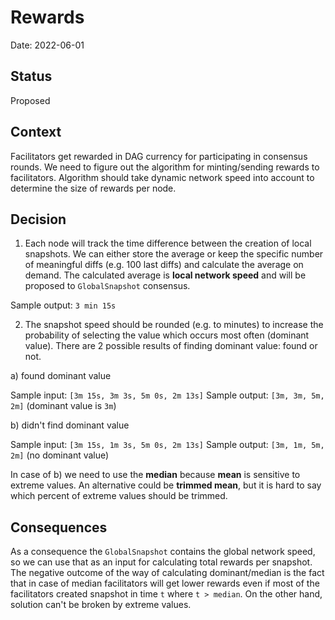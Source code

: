 # Rewards

Date: 2022-06-01

## Status

Proposed

## Context

Facilitators get rewarded in DAG currency for participating in consensus rounds.
We need to figure out the algorithm for minting/sending rewards to facilitators. Algorithm
should take dynamic network speed into account to determine the size of rewards per node.

## Decision

1. Each node will track the time difference between the creation of local snapshots.
We can either store the average or keep the specific number of meaningful diffs (e.g. 100 last diffs) and calculate the average on demand.
The calculated average is **local network speed** and will be proposed to `GlobalSnapshot` consensus.

Sample output: `3 min 15s`

2. The snapshot speed should be rounded (e.g. to minutes) to increase the probability of selecting the value which occurs most often (dominant value). There are 2 possible results of finding dominant value: found or not.

a) found dominant value

Sample input: `[3m 15s, 3m 3s, 5m 0s, 2m 13s]`
Sample output: `[3m, 3m, 5m, 2m]` (dominant value is `3m`)

b) didn't find dominant value

Sample input: `[3m 15s, 1m 3s, 5m 0s, 2m 13s]`
Sample output: `[3m, 1m, 5m, 2m]` (no dominant value)

In case of b) we need to use the **median** because **mean** is sensitive to extreme values.
An alternative could be **trimmed mean**, but it is hard to say which percent of extreme values
should be trimmed.

## Consequences

As a consequence the `GlobalSnapshot` contains the global network speed, so we can use that
as an input for calculating total rewards per snapshot. The negative outcome of the way of calculating dominant/median
is the fact that in case of median facilitators will get lower rewards even if most of the facilitators created
snapshot in time `t` where `t > median`. On the other hand, solution can't be broken by extreme values.

